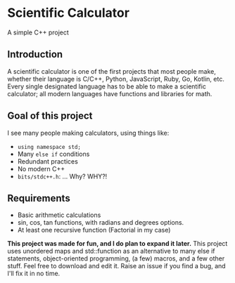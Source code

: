 # Scientific Calculator
A simple C++ project

## Introduction
A scientific calculator is one of the first projects that most people make,
whether their language is C/C++, Python, JavaScript, Ruby, Go, Kotlin, etc.
Every single designated language has to be able to make a scientific calculator;
all modern languages have functions and libraries for math.

## Goal of this project
I see many people making calculators, using things like:
* ``using namespace std;``
* Many ``else if`` conditions
* Redundant practices
* No modern C++
* ``bits/stdc++.h``: ... Why? WHY?!

## Requirements
* Basic arithmetic calculations
* sin, cos, tan functions, with radians and degrees options.
* At least one recursive function (Factorial in my case)

**This project was made for fun, and I do plan to expand it later.** This project uses unordered maps
and std::function as an alternative to many else if statements, object-oriented programming, (a few) macros,
and a few other stuff. Feel free to download and edit it. Raise an issue if you find a bug, and I'll fix it in
no time.
